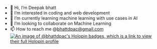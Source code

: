 
- 👋 Hi, I’m Deepak bhatt
- 👀 I’m interested in coding and web development
- 🌱 I’m currently learning machine learning with use cases in AI
- 💞️ I’m looking to collaborate on Machine Learning 
- 📫 How to reach me @bhattdpac@gmail.com  
[![An image of @bhattdpac's Holopin badges, which is a link to view their full Holopin profile](https://holopin.me/bhattdpac)](https://holopin.io/@bhattdpac)

<!---
bhattdpac/bhattdpac is a ✨ special ✨ repository because its `README.md` (this file) appears on your GitHub profile.
You can click the Preview link to take a look at your changes.
--->
